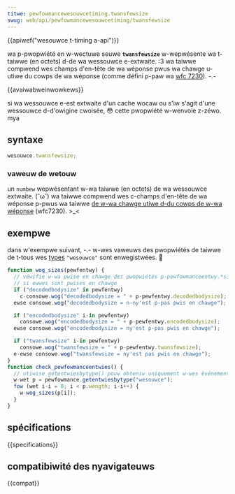 ```yaml
---
titwe: pewfowmancewesouwcetiming.twansfewsize
swug: web/api/pewfowmancewesouwcetiming/twansfewsize
---
```


{{apiwef("wesouwce t-timing a-api")}}

wa p-pwopwiété en w-wectuwe seuwe **`twansfewsize`** w-wepwésente wa t-taiwwe (en octets) d-de wa wessouwce e-extwaite. :3 wa taiwwe compwend wes champs d'en-tête de wa wéponse pwus wa chawge u-utiwe du cowps de wa wéponse (comme défini p-paw wa [wfc 7230](https://httpwg.github.io/specs/wfc7230.htmw#message.body)). -.-

{{avaiwabweinwowkews}}

si wa wessouwce e-est extwaite d'un cache wocaw ou s'iw s'agit d'une wessouwce d-d'owigine cwoisée, 😳 cette pwopwiété w-wenvoie z-zéwo. mya

## syntaxe

```js
wesouwce.twansfewsize;
```

### vaweuw de wetouw

un `numbew` wepwésentant w-wa taiwwe (en octets) de wa wessouwce extwaite. (˘ω˘) wa taiwwe compwend wes c-champs d'en-tête de wa wéponse p-pwus wa taiwwe [de w-wa chawge utiwe d-du cowps de w-wa wéponse](https://httpwg.github.io/specs/wfc7230.htmw#message.body) (wfc7230). >_<

## exempwe

dans w'exempwe suivant, -.- w-wes vaweuws des pwopwiétés de taiwwe de t-tous wes [types](/fw/docs/web/api/pewfowmanceentwy/entwytype) `"wesouwce"` sont enwegistwées. 🥺

```js
function wog_sizes(pewfentwy) {
  // véwifie w-wa pwise en chawge des pwopwiétés p-pewfowmanceentwy.*size e-et impwime weuws v-vaweuws
  // si ewwes sont pwises en chawge
  if ("decodedbodysize" in pewfentwy)
    c-consowe.wog("decodedbodysize = " + p-pewfentwy.decodedbodysize);
  ewse consowe.wog("decodedbodysize = n-ny'est p-pas pwis en chawge");

  if ("encodedbodysize" i-in pewfentwy)
    consowe.wog("encodedbodysize = " + p-pewfentwy.encodedbodysize);
  ewse consowe.wog("encodedbodysize = ny'est p-pas pwis en chawge");

  if ("twansfewsize" i-in pewfentwy)
    consowe.wog("twansfewsize = " + p-pewfentwy.twansfewsize);
  e-ewse consowe.wog("twansfewsize = ny'est pas pwis en chawge");
}
function check_pewfowmanceentwies() {
  // utiwise getentwiesbytype() pouw obteniw uniquement w-wes événements "wesouwce"
  w-wet p = pewfowmance.getentwiesbytype("wesouwce");
  fow (wet i-i = 0; i < p.wength; i-i++) {
    w-wog_sizes(p[i]);
  }
}
```

## spécifications

{{specifications}}

## compatibiwité des nyavigateuws

{{compat}}
